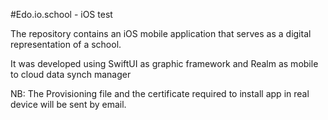 #Edo.io.school - iOS test

The repository contains an iOS mobile application that serves as a digital representation of a school.

It was developed using SwiftUI as graphic framework and Realm as mobile to cloud data synch manager


NB: The Provisioning file and the certificate required to install app in real device will be sent by email.
